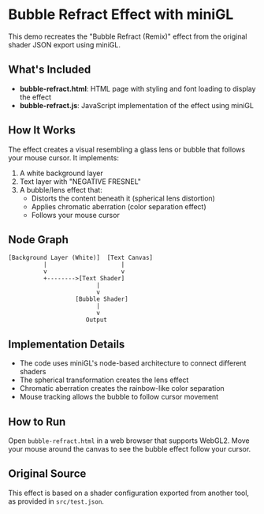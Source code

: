 # Bubble Refract Effect with miniGL

This demo recreates the "Bubble Refract (Remix)" effect from the original shader JSON export using miniGL.

## What's Included

- **bubble-refract.html**: HTML page with styling and font loading to display the effect
- **bubble-refract.js**: JavaScript implementation of the effect using miniGL

## How It Works

The effect creates a visual resembling a glass lens or bubble that follows your mouse cursor. It implements:

1. A white background layer
2. Text layer with "NEGATIVE FRESNEL" 
3. A bubble/lens effect that:
   - Distorts the content beneath it (spherical lens distortion)
   - Applies chromatic aberration (color separation effect)
   - Follows your mouse cursor

## Node Graph

```
[Background Layer (White)]  [Text Canvas]
          |                     |
          v                     v
          +-------->[Text Shader]
                         |
                         v
                   [Bubble Shader]
                         |
                         v
                      Output
```

## Implementation Details

- The code uses miniGL's node-based architecture to connect different shaders
- The spherical transformation creates the lens effect
- Chromatic aberration creates the rainbow-like color separation
- Mouse tracking allows the bubble to follow cursor movement

## How to Run

Open `bubble-refract.html` in a web browser that supports WebGL2. Move your mouse around the canvas to see the bubble effect follow your cursor.

## Original Source

This effect is based on a shader configuration exported from another tool, as provided in `src/test.json`. 